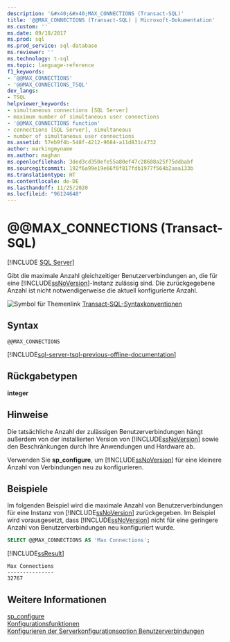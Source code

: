 ```yaml
---
description: '&#x40;&#x40;MAX_CONNECTIONS (Transact-SQL)'
title: '@@MAX_CONNECTIONS (Transact-SQL) | Microsoft-Dokumentation'
ms.custom: ''
ms.date: 09/18/2017
ms.prod: sql
ms.prod_service: sql-database
ms.reviewer: ''
ms.technology: t-sql
ms.topic: language-reference
f1_keywords:
- '@@MAX_CONNECTIONS'
- '@@MAX_CONNECTIONS_TSQL'
dev_langs:
- TSQL
helpviewer_keywords:
- simultaneous connections [SQL Server]
- maximum number of simultaneous user connections
- '@@MAX_CONNECTIONS function'
- connections [SQL Server], simultaneous
- number of simultaneous user connections
ms.assetid: 57eb9f4b-548f-4212-9684-a11d831c4732
author: markingmyname
ms.author: maghan
ms.openlocfilehash: 3ded3cd350efe55a80ef47c28608a25f75ddbabf
ms.sourcegitcommit: 192f6a99e19e66f0f817fdb1977f564b2aaa133b
ms.translationtype: HT
ms.contentlocale: de-DE
ms.lasthandoff: 11/25/2020
ms.locfileid: "96124640"
---
```

# <a name="x40x40max_connections-transact-sql"></a>&#x40;&#x40;MAX_CONNECTIONS (Transact-SQL)
[!INCLUDE [SQL Server](../../includes/applies-to-version/sqlserver.md)]

  Gibt die maximale Anzahl gleichzeitiger Benutzerverbindungen an, die für eine [!INCLUDE[ssNoVersion](../../includes/ssnoversion-md.md)]-Instanz zulässig sind. Die zurückgegebene Anzahl ist nicht notwendigerweise die aktuell konfigurierte Anzahl.  
  
 ![Symbol für Themenlink](../../database-engine/configure-windows/media/topic-link.gif "Symbol für Themenlink") [Transact-SQL-Syntaxkonventionen](../../t-sql/language-elements/transact-sql-syntax-conventions-transact-sql.md)  
  
## <a name="syntax"></a>Syntax  
  
```syntaxsql  
@@MAX_CONNECTIONS  
```  
  
[!INCLUDE[sql-server-tsql-previous-offline-documentation](../../includes/sql-server-tsql-previous-offline-documentation.md)]

## <a name="return-types"></a>Rückgabetypen
 **integer**  
  
## <a name="remarks"></a>Hinweise  
 Die tatsächliche Anzahl der zulässigen Benutzerverbindungen hängt außerdem von der installierten Version von [!INCLUDE[ssNoVersion](../../includes/ssnoversion-md.md)] sowie den Beschränkungen durch Ihre Anwendungen und Hardware ab.  
  
 Verwenden Sie **sp_configure**, um [!INCLUDE[ssNoVersion](../../includes/ssnoversion-md.md)] für eine kleinere Anzahl von Verbindungen neu zu konfigurieren.  
  
## <a name="examples"></a>Beispiele  
 Im folgenden Beispiel wird die maximale Anzahl von Benutzerverbindungen für eine Instanz von [!INCLUDE[ssNoVersion](../../includes/ssnoversion-md.md)] zurückgegeben. Im Beispiel wird vorausgesetzt, dass [!INCLUDE[ssNoVersion](../../includes/ssnoversion-md.md)] nicht für eine geringere Anzahl von Benutzerverbindungen neu konfiguriert wurde.  
  
```sql 
SELECT @@MAX_CONNECTIONS AS 'Max Connections';  
```  
  
 [!INCLUDE[ssResult](../../includes/ssresult-md.md)]  
  
```  
Max Connections  
---------------  
32767            
```  
  
## <a name="see-also"></a>Weitere Informationen  
 [sp_configure](../../relational-databases/system-stored-procedures/sp-configure-transact-sql.md)   
 [Konfigurationsfunktionen](../../t-sql/functions/configuration-functions-transact-sql.md)   
 [Konfigurieren der Serverkonfigurationsoption Benutzerverbindungen](../../database-engine/configure-windows/configure-the-user-connections-server-configuration-option.md)  
  
  
